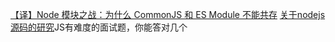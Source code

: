[【译】Node 模块之战：为什么 CommonJS 和 ES Module 不能共存](https://juejin.cn/post/6865557155102064648)
[关于nodejs源码的研究](https://zhuanlan.zhihu.com/p/163731916)JS有难度的面试题，你能答对几个
